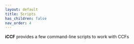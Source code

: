 ```yaml
---
layout: default
title: Scripts
has_children: false
nav_order: 4
---
```


**iCCF** provides a few command-line scripts to work with CCFs